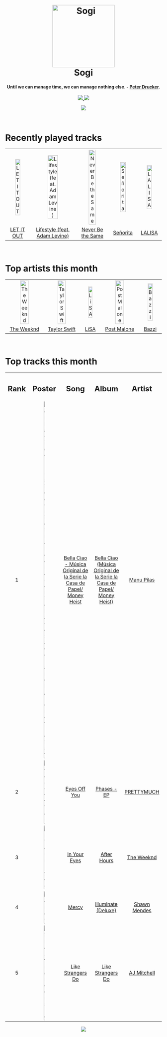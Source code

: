 <h1 align='center'>
  <br>
  <a href='https://www.youtube.com/watch?v=dQw4w9WgXcQ'><img src='https://i.ibb.co/XYSwTqV/kaguya-modified.png' alt='Sogi' width='200'></a>
  <br>
  Sogi
  <br>
</h1>

<h4 align='center'>Until we can manage time, we can manage nothing else. - <a href='https://duckduckgo.com/?q=Peter+Drucker' target='_blank'>Peter Drucker</a>.</h4>

<p align='center'>
  <a href='https://discord.gg/96EA7ENfV9'>
    <img src='https://img.shields.io/discord/775232281954353183?color=blue&label=Discord'>
  </a>
  <a href='https://sxoxgxi.pythonanywhere.com/'><img src='https://img.shields.io/website?down_color=red&down_message=offline&label=Blog&up_color=light%20green&up_message=online&url=https%3A%2F%2Fsxoxgxi.pythonanywhere.com'></a>
</p>
<p status, align='center'>
  <a href='https://open.spotify.com/user/317777c47jvjnq6zzzwbijw6gbmi'>
    <img src='https://img.shields.io/badge/Sogi-Offline-&?style=social&logo=spotify'>
  </a>
</p status>
<!------ RECENTLY PLAYED ------>

<p recentlyplayed, float='left'>
  <br>
  <h1>Recently played tracks</h1>
  <p></p>
  <table style='width:100%'>
    <tr align='center'>
      <td><img class='artists' src='https://i.scdn.co/image/ab67616d0000b273d58f2a8f6b9457f318b3d328' alt='LET IT OUT' style='width:50%'>
      </td>
      <td><img class='artists' src='https://i.scdn.co/image/ab67616d0000b2730995575e512dba5834593839' alt='Lifestyle (feat. Adam Levine)' style='width:50%'>
      </td>
      <td><img class='artists' src='https://i.scdn.co/image/ab67616d0000b2736eb0b9e73adcf04e4ed3eca4' alt='Never Be the Same' style='width:50%'>
      </td>
      <td><img class='artists' src='https://i.scdn.co/image/ab67616d0000b273c820f033bd82bef4355d1563' alt='Señorita' style='width:50%'>
      </td>
      <td><img class='artists' src='https://i.scdn.co/image/ab67616d0000b273d814e7bfbbfd8fcfe4c1a08b' alt='LALISA' style='width:50%'>
      </td>
    </tr>
    <tr align='center'>
      <td>
      <a href='https://open.spotify.com/track/3O6uWEmwDlkT7EmucuRdvB'>LET IT OUT</a>
      </td>
      <td>
      <a href='https://open.spotify.com/track/0osvOdeD3YXZiWkT8MKolJ'>Lifestyle (feat. Adam Levine)</a>
      </td>
      <td>
      <a href='https://open.spotify.com/track/4eWQlBRaTjPPUlzacqEeoQ'>Never Be the Same</a>
      </td>
      <td>
      <a href='https://open.spotify.com/track/6v3KW9xbzN5yKLt9YKDYA2'>Señorita</a>
      </td>
      <td>
      <a href='https://open.spotify.com/track/2KZ3sNqPogEyMUUH6A5HFy'>LALISA</a>
      </td>
    </tr>
  </table>
</p recentlyplayed>
<!------ .RECENTLY PLAYED ------>
<!------ TOP ARTISTS ------>

<p topartists, float='left'>
  <br>
  <h1>Top artists this month</h1>
  <p></p>
  <table style='width:100%'>
    <tr align='center'>
      <td><img class='artists' src='https://i.scdn.co/image/ab6761610000e5ebb5f9e28219c169fd4b9e8379' alt='The Weeknd' style='width:50%'>
      </td>
      <td><img class='artists' src='https://i.scdn.co/image/ab6761610000e5eb5a00969a4698c3132a15fbb0' alt='Taylor Swift' style='width:50%'>
      </td>
      <td><img class='artists' src='https://i.scdn.co/image/ab6761610000e5ebd30f119ef77a0252e17207cf' alt='LiSA' style='width:50%'>
      </td>
      <td><img class='artists' src='https://i.scdn.co/image/ab6761610000e5ebb894ef9fa437b0389c5567cc' alt='Post Malone' style='width:50%'>
      </td>
      <td><img class='artists' src='https://i.scdn.co/image/ab6761610000e5eb72a8e86c457085e7fdd3453f' alt='Bazzi' style='width:50%'>
      </td>
    </tr>
    <tr align='center'>
      <td>
      <a href='https://open.spotify.com/artist/1Xyo4u8uXC1ZmMpatF05PJ'>The Weeknd</a>
      </td>
      <td>
      <a href='https://open.spotify.com/artist/06HL4z0CvFAxyc27GXpf02'>Taylor Swift</a>
      </td>
      <td>
      <a href='https://open.spotify.com/artist/0blbVefuxOGltDBa00dspv'>LiSA</a>
      </td>
      <td>
      <a href='https://open.spotify.com/artist/246dkjvS1zLTtiykXe5h60'>Post Malone</a>
      </td>
      <td>
      <a href='https://open.spotify.com/artist/4GvEc3ANtPPjt1ZJllr5Zl'>Bazzi</a>
      </td>
    </tr>
  </table>
</p topartists>
<!------ .TOP ARTISTS ------>

<!------ TOP SONGS ------>

<p topsongs, float='left' >
  <br>
  <h1>Top tracks this month</h1>
  <p></p>
  <table style='width:100%'>
    <tr align='center'>
      <td>
      <h2>Rank</h2>
      </td>
      <td>
      <h2>Poster</h2>
      </td>
      <td>
      <h2>Song</h2>
      </td>
      <td>
      <h2>Album</h2>
      </td>
      <td>
      <h2>Artist</h2>
      </td>
    </tr>
    <tr align='center'>
      <td>
      1
      </td>
      <td><img class='artists' src='https://i.scdn.co/image/ab67616d0000b273f3c7e4934b8dd9eedf69e6e5' alt='Bella Ciao - Música Original de la Serie la Casa de Papel/ Money Heist' style='width:10%'>
      </td>
      <td>
      <a href='https://open.spotify.com/track/3lWzVNe1yFZlkeBBzUuZYu'>Bella Ciao - Música Original de la Serie la Casa de Papel/ Money Heist</a>
      </td>
      <td>
      <a href='https://open.spotify.com/album/05Ng00IfiS6xeyQX8WtjHU'>Bella Ciao (Música Original de la Serie la Casa de Papel/ Money Heist)</a>
      </td>
      <td>
      <a href='https://open.spotify.com/artist/2TJHmhbmT7L3gw2NKyDTHh'>Manu Pilas</a>
      </td>
    </tr>
    <tr align='center'>
      <td>
      2
      </td>
      <td><img class='artists' src='https://i.scdn.co/image/ab67616d0000b273d46d93ee7fb0589ef6973c5d' alt='Eyes Off You' style='width:10%'>
      </td>
      <td>
      <a href='https://open.spotify.com/track/0VpEX8ib3wE7u8NOw4szU6'>Eyes Off You</a>
      </td>
      <td>
      <a href='https://open.spotify.com/album/2eiprRNqzj5s3IPLvKsF6z'>Phases - EP</a>
      </td>
      <td>
      <a href='https://open.spotify.com/artist/5Y8eJDj37KhaEeqbVO7Ag1'>PRETTYMUCH</a>
      </td>
    </tr>
    <tr align='center'>
      <td>
      3
      </td>
      <td><img class='artists' src='https://i.scdn.co/image/ab67616d0000b2738863bc11d2aa12b54f5aeb36' alt='In Your Eyes' style='width:10%'>
      </td>
      <td>
      <a href='https://open.spotify.com/track/7szuecWAPwGoV1e5vGu8tl'>In Your Eyes</a>
      </td>
      <td>
      <a href='https://open.spotify.com/album/4yP0hdKOZPNshxUOjY0cZj'>After Hours</a>
      </td>
      <td>
      <a href='https://open.spotify.com/artist/1Xyo4u8uXC1ZmMpatF05PJ'>The Weeknd</a>
      </td>
    </tr>
    <tr align='center'>
      <td>
      4
      </td>
      <td><img class='artists' src='https://i.scdn.co/image/ab67616d0000b273ea3ef7697cfd5705b8f47521' alt='Mercy' style='width:10%'>
      </td>
      <td>
      <a href='https://open.spotify.com/track/0AS63m1wHv9n4VVRizK6Hc'>Mercy</a>
      </td>
      <td>
      <a href='https://open.spotify.com/album/3wBabo4pmzsYjALMSKY7Iq'>Illuminate (Deluxe)</a>
      </td>
      <td>
      <a href='https://open.spotify.com/artist/7n2wHs1TKAczGzO7Dd2rGr'>Shawn Mendes</a>
      </td>
    </tr>
    <tr align='center'>
      <td>
      5
      </td>
      <td><img class='artists' src='https://i.scdn.co/image/ab67616d0000b273802daca0d0ad4f91cf420b56' alt='Like Strangers Do' style='width:10%'>
      </td>
      <td>
      <a href='https://open.spotify.com/track/0Wc6cbF38a90b8wov9V63F'>Like Strangers Do</a>
      </td>
      <td>
      <a href='https://open.spotify.com/album/3fFTDPRQZRpbH5pgqvepFZ'>Like Strangers Do</a>
      </td>
      <td>
      <a href='https://open.spotify.com/artist/6dn6x1XOng3LOAnfTjUn77'>AJ Mitchell</a>
      </td>
    </tr>
  </table>
</p topsongs>
<!------ .TOP SONGS ------>
<p align='center'>
  <img src='https://profile-counter.glitch.me/sxoxgxi/count.svg'>
</p>
